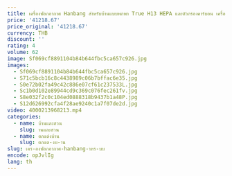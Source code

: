 ```yaml
---
title: เครื่องฟอกอากาศ Hanbang สําหรับบ้านแบบพกพา True H13 HEPA และตัวกรองคาร์บอน เครื่องฟอกอากาศที่มีประสิทธิภาพ
price: '41218.67'
price_original: '41218.67'
currency: THB
discount: ''
rating: 4
volume: 62
image: Sf069cf8891104b84b644fbc5ca657c926.jpg
images:
  - Sf069cf8891104b84b644fbc5ca657c926.jpg
  - S71c5bcb16c8c4438989c06b7bffac6e35.jpg
  - S0e72b02fa49c42c886e07cf61c237533L.jpg
  - Sc1b0d102e89944cd9c369c076fec261fv.jpg
  - S8e032f2c0c104ed0888318b9437b1a48P.jpg
  - S12d626992cfa4f28ae9240c1a7f07de2d.jpg
video: 4000213968213.mp4
categories:
  - name: บ้านและสวน
    slug: านและสวน
  - name: ตกแต่งบ้าน
    slug: ตกแต-งบ-าน
slug: เคร-องฟอกอากาศ-hanbang-าหร-บบ
encode: opJvlIg
lang: th
---
```

  
